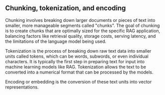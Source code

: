## Chunking, tokenization, and encoding

Chunking involves breaking down larger documents or pieces of text into smaller, more manageable segments called "chunks". 
The goal of chunking is to create chunks that are optimally sized for the specific RAG application, 
balancing factors like retrieval quality, storage costs, serving latency, and the limitations of the language model being used.

Tokenization is the process of breaking down raw text data into smaller units called tokens, which can be words, subwords, or even individual characters.
It is typically the first step in preparing text for input into machine learning models like RAG.
Tokenization allows the text to be converted into a numerical format that can be processed by the models.

Encoding or embedding is the conversion of these text units into vector representations. 